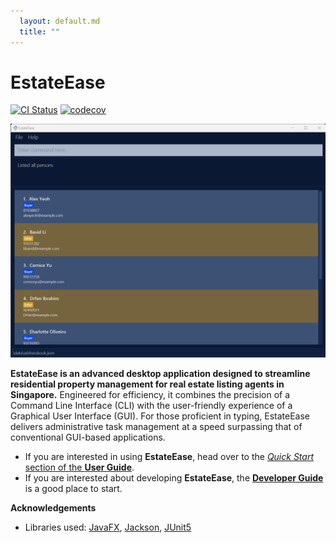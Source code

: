 ```yaml
---
  layout: default.md
  title: ""
---
```


# EstateEase
[![CI Status](https://github.com/AY2324S2-CS2103-F09-1/tp/workflows/Java%20CI/badge.svg)](https://github.com/se-edu/addressbook-level3/actions) [![codecov](https://codecov.io/gh/AY2324S2-CS2103-F09-1/tp/graph/badge.svg?token=NB86I9H23Z)](https://codecov.io/gh/AY2324S2-CS2103-F09-1/tp)

![Ui](images/estate_ease_ui.png)

**EstateEase is an advanced desktop application designed to streamline residential property management for real estate listing agents in Singapore.** Engineered for efficiency, it combines the precision of a Command Line Interface (CLI) with the user-friendly experience of a Graphical User Interface (GUI). For those proficient in typing, EstateEase delivers administrative task management at a speed surpassing that of conventional GUI-based applications.

* If you are interested in using **EstateEase**, head over to the [_Quick Start_ section of the **User Guide**](UserGuide.html#quick-start).
* If you are interested about developing **EstateEase**, the [**Developer Guide**](DeveloperGuide.html) is a good place to start.


**Acknowledgements**

* Libraries used: [JavaFX](https://openjfx.io/), [Jackson](https://github.com/FasterXML/jackson), [JUnit5](https://github.com/junit-team/junit5)
